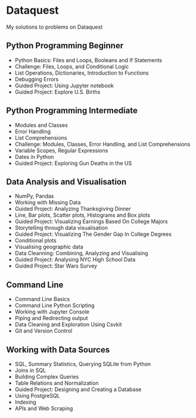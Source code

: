 # Dataquest
My solutions to problems on Dataquest
## Python Programming Beginner
* Python Basics: Files and Loops, Booleans and If Statements
* Challenge: Files, Loops, and Conditional Logic
* List Operations, Dictionaries, Introduction to Functions
* Debugging Errors
* Guided Project: Using Jupyter notebook
* Guided Project: Explore U.S. Births

## Python Programming Intermediate
* Modules and Classes
* Error Handling
* List Comprehensions
* Challenge: Modules, Classes, Error Handling, and List Comprehensions
* Variable Scopes, Regular Expressions
* Dates in Python
* Guided Project: Exploring Gun Deaths in the US

## Data Analysis and Visualisation
* NumPy, Pandas
* Working with Missing Data
* Guided Project: Analyzing Thanksgiving Dinner
* Line, Bar plots, Scatter plots, Histograms and Box plots
* Guided Project: Visualizing Earnings Based On College Majors
* Storytelling through data visualisation
* Guided Project: Visualizing The Gender Gap In College Degrees
* Conditional plots
* Visualising geographic data
* Data Cleanning: Combining, Analyzing and Visualising
* Guided Project: Analysing NYC High School Data
* Guided Project: Star Wars Survey

##  Command Line
* Command Line Basics
* Command Line Python Scripting
* Working with Jupyter Console
* Piping and Redirecting output
* Data Cleaning and Exploration Using Csvkit
* Git and Version Control

## Working with Data Sources
* SQL, Summary Statistics, Querying SQLite from Python
* Joins in SQL
* Building Complex Queries
* Table Relations and Normalization
* Guided Project: Designing and Creating a Database
* Using PostgreSQL
* Indexing
* APIs and Web Scraping
